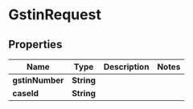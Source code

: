 

# GstinRequest


## Properties

| Name | Type | Description | Notes |
|------------ | ------------- | ------------- | -------------|
|**gstinNumber** | **String** |  |  |
|**caseId** | **String** |  |  |



